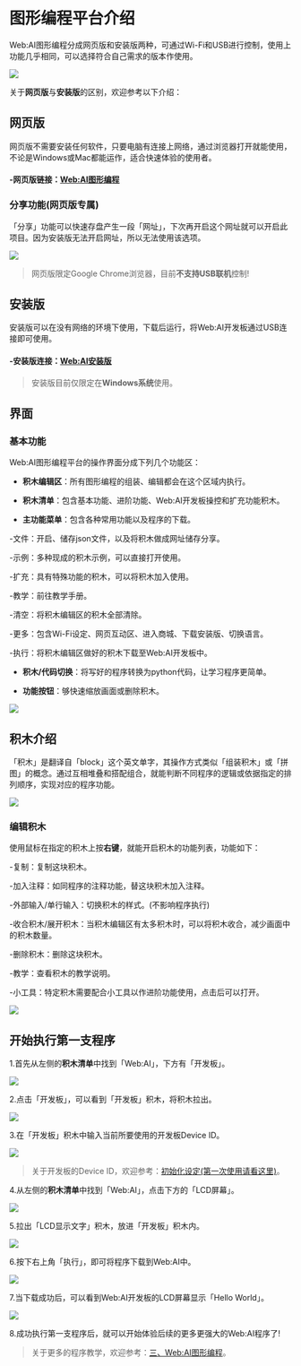 # 图形编程平台介绍

Web:AI图形编程分成网页版和安装版两种，可通过Wi-Fi和USB进行控制，使用上功能几乎相同，可以选择符合自己需求的版本作使用。

![](../assets/images/upload_32ec1f0da0cbb09fdf25b6e3e78da96d.png)

关于**网页版**与**安装版**的区别，欢迎参考以下介绍：

## 网页版

网页版不需要安装任何软件，只要电脑有连接上网络，通过浏览器打开就能使用，不论是Windows或Mac都能运作，适合快速体验的使用者。

#### -网页版链接：[Web:AI图形编程](https://ai-blockly.webduino.io)

### 分享功能(网页版专属)

「分享」功能可以快速存盘产生一段「网址」，下次再开启这个网址就可以开启此项目。因为安装版无法开启网址，所以无法使用该选项。

![](../assets/images/upload_ee1785fa20430a92283f1c84dc497e16.png)

>网页版限定Google Chrome浏览器，目前**不支持USB联机**控制!

## 安装版

安装版可以在没有网络的环境下使用，下载后运行，将Web:AI开发板通过USB连接即可使用。

#### -安装版连接：[Web:AI安装版](https://drive.google.com/file/d/1m4qGyWGae-2yytYrSorrJKaP-XBBarHR/view)

>安装版目前仅限定在**Windows系统**使用。

## 界面

### 基本功能

Web:AI图形编程平台的操作界面分成下列几个功能区：

- **积木编辑区**：所有图形编程的组装、编辑都会在这个区域内执行。

- **积木清单**：包含基本功能、进阶功能、Web:AI开发板操控和扩充功能积木。

- **主功能菜单**：包含各种常用功能以及程序的下载。

-文件：开启、储存json文件，以及将积木做成网址储存分享。

-示例：多种现成的积木示例，可以直接打开使用。

-扩充：具有特殊功能的积木，可以将积木加入使用。

-教学：前往教学手册。

-清空：将积木编辑区的积木全部清除。

-更多：包含Wi-Fi设定、网页互动区、进入商城、下载安装版、切换语言。

-执行：将积木编辑区做好的积木下载至Web:AI开发板中。

- **积木/代码切换**：将写好的程序转换为python代码，让学习程序更简单。

- **功能按钮**：够快速缩放画面或删除积木。

![](../assets/images/upload_5502fb59e0b0bcc9151d0f959a55d6d6.png)

## 积木介绍

「积木」是翻译自「block」这个英文单字，其操作方式类似「组装积木」或「拼图」的概念。通过互相堆叠和搭配组合，就能判断不同程序的逻辑或依据指定的排列顺序，实现对应的程序功能。

![](../assets/images/upload_07aa0c945738c4f6a0ae6f1af56a5595.gif)

### 编辑积木

使用鼠标在指定的积木上按**右键**，就能开启积木的功能列表，功能如下：

-复制：复制这块积木。

-加入注释：如同程序的注释功能，替这块积木加入注释。

-外部输入/单行输入：切换积木的样式。(不影响程序执行)

-收合积木/展开积木：当积木编辑区有太多积木时，可以将积木收合，减少画面中的积木数量。

-删除积木：删除这块积木。

-教学：查看积木的教学说明。

-小工具：特定积木需要配合小工具以作进阶功能使用，点击后可以打开。

![](../assets/images/upload_f62c60356d347ec7e2fea40fd2221711.png)

## 开始执行第一支程序

1.首先从左侧的**积木清单**中找到「Web:AI」，下方有「开发板」。

![](../assets/images/upload_c6db40883fdb05fc429f4f58a8ab57bf.jpg)

2.点击「开发板」，可以看到「开发板」积木，将积木拉出。

![](../assets/images/upload_c406c25ec8b794c4c21fddf2963b2636.gif)

3.在「开发板」积木中输入当前所要使用的开发板Device ID。

![](../assets/images/upload_5e9768158864380f4612cc2516820864.jpg)

>关于开发板的Device ID，欢迎参考：[初始化设定(第一次使用请看这里)](https://md.kingkit.codes/s/AO_XqPykW)。

4.从左侧的**积木清单**中找到「Web:AI」，点击下方的「LCD屏幕」。

![](../assets/images/upload_e45ca69a09bec6a69a1fc9d03b7d48c0.jpg)

5.拉出「LCD显示文字」积木，放进「开发板」积木内。

![](../assets/images/upload_89b92fd79b17976d89e90eb32ed9817e.gif)

6.按下右上角「执行」，即可将程序下载到Web:AI中。

![](../assets/images/upload_66cfe68177b328caefa52b71c4b055ca.jpg)

7.当下载成功后，可以看到Web:AI开发板的LCD屏幕显示「Hello World」。

![](../assets/images/upload_509900dc9341e45fa477c4dbbf2ed5fd.png)

8.成功执行第一支程序后，就可以开始体验后续的更多更强大的Web:AI程序了!

>关于更多的程序教学，欢迎参考：[三、Web:AI图形编程](https://md.kingkit.codes/s/X4vMmbtp_)。